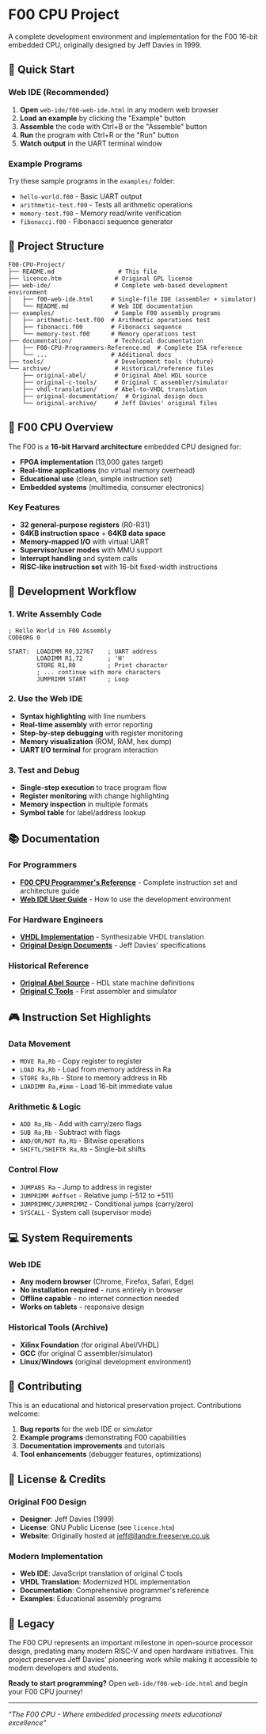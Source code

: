 # F00 CPU Project

A complete development environment and implementation for the F00 16-bit embedded CPU, originally designed by Jeff Davies in 1999.

## 🚀 Quick Start

### Web IDE (Recommended)
1. **Open** `web-ide/f00-web-ide.html` in any modern web browser
2. **Load an example** by clicking the "Example" button
3. **Assemble** the code with Ctrl+B or the "Assemble" button
4. **Run** the program with Ctrl+R or the "Run" button
5. **Watch output** in the UART terminal window

### Example Programs
Try these sample programs in the `examples/` folder:
- `hello-world.f00` - Basic UART output
- `arithmetic-test.f00` - Tests all arithmetic operations
- `memory-test.f00` - Memory read/write verification
- `fibonacci.f00` - Fibonacci sequence generator

## 📁 Project Structure

```
F00-CPU-Project/
├── README.md                  # This file
├── licence.htm               # Original GPL license
├── web-ide/                  # Complete web-based development environment
│   ├── f00-web-ide.html     # Single-file IDE (assembler + simulator)
│   └── README.md            # Web IDE documentation
├── examples/                 # Sample F00 assembly programs
│   ├── arithmetic-test.f00  # Arithmetic operations test
│   ├── fibonacci.f00        # Fibonacci sequence
│   └── memory-test.f00      # Memory operations test
├── documentation/            # Technical documentation
│   ├── F00-CPU-Programmers-Reference.md  # Complete ISA reference
│   └── ...                  # Additional docs
├── tools/                    # Development tools (future)
└── archive/                  # Historical/reference files
    ├── original-abel/        # Original Abel HDL source
    ├── original-c-tools/     # Original C assembler/simulator
    ├── vhdl-translation/     # Abel-to-VHDL translation
    ├── original-documentation/  # Original design docs
    └── original-archive/     # Jeff Davies' original files
```

## 🎯 F00 CPU Overview

The F00 is a **16-bit Harvard architecture** embedded CPU designed for:
- **FPGA implementation** (13,000 gates target)
- **Real-time applications** (no virtual memory overhead)
- **Educational use** (clean, simple instruction set)
- **Embedded systems** (multimedia, consumer electronics)

### Key Features
- **32 general-purpose registers** (R0-R31)
- **64KB instruction space** + **64KB data space**
- **Memory-mapped I/O** with virtual UART
- **Supervisor/user modes** with MMU support
- **Interrupt handling** and system calls
- **RISC-like instruction set** with 16-bit fixed-width instructions

## 🔧 Development Workflow

### 1. Write Assembly Code
```assembly
; Hello World in F00 Assembly
CODEORG 0

START:  LOADIMM R0,32767    ; UART address
        LOADIMM R1,72       ; 'H'
        STORE R1,R0         ; Print character
        ; ... continue with more characters
        JUMPRIMM START      ; Loop
```

### 2. Use the Web IDE
- **Syntax highlighting** with line numbers
- **Real-time assembly** with error reporting
- **Step-by-step debugging** with register monitoring
- **Memory visualization** (ROM, RAM, hex dump)
- **UART I/O terminal** for program interaction

### 3. Test and Debug
- **Single-step execution** to trace program flow
- **Register monitoring** with change highlighting
- **Memory inspection** in multiple formats
- **Symbol table** for label/address lookup

## 📚 Documentation

### For Programmers
- **[F00 CPU Programmer's Reference](documentation/F00-CPU-Programmers-Reference.md)** - Complete instruction set and architecture guide
- **[Web IDE User Guide](web-ide/README.md)** - How to use the development environment

### For Hardware Engineers  
- **[VHDL Implementation](archive/vhdl-translation/)** - Synthesizable VHDL translation
- **[Original Design Documents](archive/original-documentation/)** - Jeff Davies' specifications

### Historical Reference
- **[Original Abel Source](archive/original-abel/)** - HDL state machine definitions
- **[Original C Tools](archive/original-c-tools/)** - First assembler and simulator

## 🎮 Instruction Set Highlights

### Data Movement
- `MOVE Ra,Rb` - Copy register to register
- `LOAD Ra,Rb` - Load from memory address in Ra
- `STORE Ra,Rb` - Store to memory address in Rb
- `LOADIMM Ra,#imm` - Load 16-bit immediate value

### Arithmetic & Logic
- `ADD Ra,Rb` - Add with carry/zero flags
- `SUB Ra,Rb` - Subtract with flags
- `AND/OR/NOT Ra,Rb` - Bitwise operations
- `SHIFTL/SHIFTR Ra,Rb` - Single-bit shifts

### Control Flow
- `JUMPABS Ra` - Jump to address in register
- `JUMPRIMM #offset` - Relative jump (-512 to +511)
- `JUMPRIMMC/JUMPRIMMZ` - Conditional jumps (carry/zero)
- `SYSCALL` - System call (supervisor mode)

## 💻 System Requirements

### Web IDE
- **Any modern browser** (Chrome, Firefox, Safari, Edge)
- **No installation required** - runs entirely in browser
- **Offline capable** - no internet connection needed
- **Works on tablets** - responsive design

### Historical Tools (Archive)
- **Xilinx Foundation** (for original Abel/VHDL)
- **GCC** (for original C assembler/simulator)
- **Linux/Windows** (original development environment)

## 🤝 Contributing

This is an educational and historical preservation project. Contributions welcome:

1. **Bug reports** for the web IDE or simulator
2. **Example programs** demonstrating F00 capabilities  
3. **Documentation improvements** and tutorials
4. **Tool enhancements** (debugger features, optimizations)

## 📜 License & Credits

### Original F00 Design
- **Designer**: Jeff Davies (1999)
- **License**: GNU Public License (see `licence.htm`)
- **Website**: Originally hosted at jeff@llandre.freeserve.co.uk

### Modern Implementation  
- **Web IDE**: JavaScript translation of original C tools
- **VHDL Translation**: Modernized HDL implementation
- **Documentation**: Comprehensive programmer's reference
- **Examples**: Educational assembly programs

## 🌟 Legacy

The F00 CPU represents an important milestone in open-source processor design, predating many modern RISC-V and open hardware initiatives. This project preserves Jeff Davies' pioneering work while making it accessible to modern developers and students.

**Ready to start programming?** Open `web-ide/f00-web-ide.html` and begin your F00 CPU journey!

---

*"The F00 CPU - Where embedded processing meets educational excellence"*

